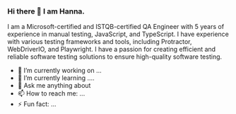 ### Hi there 👋 I am Hanna.

I am a Microsoft-certified and ISTQB-certified QA Engineer with 5 years of experience in manual testing, JavaScript, and TypeScript. I have experience with various testing frameworks and tools, including Protractor, WebDriverIO, and Playwright. I have a passion for creating efficient and reliable software testing solutions to ensure high-quality software testing.

- 🔭 I’m currently working on ...
- 🌱 I’m currently learning ....
- 💬 Ask me anything about 
- 📫 How to reach me: ...
- ⚡ Fun fact: ...

